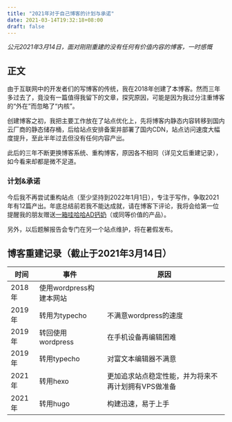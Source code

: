 ```yaml
---
title: "2021年对于自己博客的计划与承诺"
date: 2021-03-14T19:32:18+08:00
draft: false
---
```


_公元2021年3月14日，面对刚刚重建的没有任何有价值内容的博客，一时感慨_
<!--more-->
## 正文
由于互联网中的开发者们的写博客的传统，我在2018年创建了本博客。然而三年多过去了，竟没有一篇值得我留下的文章，探究原因，可能是因为我过分注重博客的“外在”而忽略了“内核”。

创建博客之初，我把主要工作放在了站点优化上，先将博客内静态内容转移到国内云厂商的静态储存桶，后给站点安排备案并部署了国内CDN，站点访问速度大幅度提升，至此半年过去但没有任何内容产出。

此后的三年不断更换博客系统、重构博客，原因各不相同（详见文后重建记录），如今看来却都是微不足道。
### 计划&承诺

今后我不再尝试重构站点（至少坚持到2022年1月1日），专注于写作，争取2021年有12篇产出。年底总结前若我不能达成就，请在博客下评论，我将会给第一位提醒我的朋友赠送[一箱哇哈哈AD钙奶](https://www.jd.com/xinghao/1320292c6e97871d6633.html)（或同等价值的产品）。

另外，以后题解报告会专门在另一个站点维护，将在暑假发布。
## 博客重建记录（截止于2021年3月14日）

| 时间 | 事件 | 原因 |
| ---- | ---- | ---- |
| 2018年| 使用wordpress构建本网站 | |
| 2019年 | 转用为typecho | 不满意wordpress的速度 |
| 2019年 | 转回使用wordpress | 在手机设备再编辑困难 |
| 2019年 | 转用typecho | 对富文本编辑器不满意 |
| 2021年 | 转用hexo | 更加追求站点稳定性能，并为将来不再计划拥有VPS做准备 |
| 2021年 | 转用hugo | 构建迅速，易于上手 |